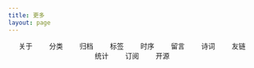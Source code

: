 ```yaml
---
title: 更多
layout: page
---
```


<div id="more">
  <a href="/more/about/"><i class="fa fa-fw fa-user"></i>关于</a>
  <a href="/more/categories/"><i class="fa fa-fw fa-th"></i>分类</a>
  <a href="/more/archives/"><i class="fa fa-fw fa-archive"></i>归档</a>
  <a href="/more/tags/"><i class="fa fa-fw fa-tags"></i>标签</a>
  <a href="/more/timeaxis/"><i class="fa fa-fw fa-calendar-check-o"></i>时序</a>
  <!-- <a href="/more/resume/"><i class="fa fa-fw fa-address-card"></i>简历</a> -->
  <a href="/more/message/"><i class="fa fa-fw fa-envelope"></i>留言</a>
  <a href="/more/poetry/"><i class="fa fa-fw fa-book"></i>诗词</a>
  <a href="/more/links/"><i class="fa fa-fw fa-link"></i>友链</a>
  <a href="/more/statistics/" target="_blank"><i class="fa fa-fw fa-line-chart"></i>统计</a>
  <a href="/atom.xml" target="_blank"><i class="fa fa-fw fa-rss"></i>订阅</a>
  <a href="https://github.com/huangdayu" target="_blank"><i class="fa fa-fw fa-github"></i>开源</a>
</div>


<style type="text/css">

#more {
  text-align: center;
}

#more a {
  padding: 5px 5px 5px 5px;
  overflow: hidden;
  list-style: none; /* 去掉ul前面的符号 */
  margin-left: 10px;/* 左间距 */
  margin-right: 10px;
  border: none;
  /* underline 下划线 line-through 中划线 overline 上划线 none 没有划线 */
  text-decoration: none;
  /* move 十字架 pointer 手指 */
  cursor: pointer;
  white-space:nowrap;
}

/*a的伪类按lvha顺序，顺序不能互换，但可只写某一种状态*/
/*访问之前的状态*/
#more a:link {
  /*color: black;*/
}
  /*访问之后的状态*/
#more a:visited {
  /*color: green;*/
}
/*鼠标放上去的时候*/
#more a:hover {
  background-color: #bbb;
}
/*鼠标长按的状态*/
#more a:active {
  /*color: blue;*/
}

</style>